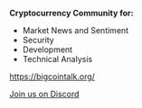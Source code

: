 **Cryptocurrency Community for:**
 - Market News and Sentiment
 - Security
 - Development
 - Technical Analysis

https://bigcointalk.org/

[Join us on Discord](https://discord.gg/PY5SQ3DXmv)

